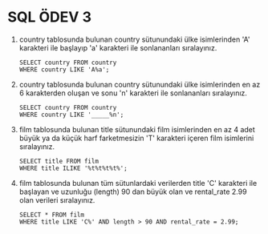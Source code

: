 # SQL ÖDEV 3

1. country tablosunda bulunan country sütunundaki ülke isimlerinden 'A' karakteri ile başlayıp 'a' karakteri ile sonlananları sıralayınız.

   ```
   SELECT country FROM country
   WHERE country LIKE 'A%a';
   ```

2. country tablosunda bulunan country sütunundaki ülke isimlerinden en az 6 karakterden oluşan ve sonu 'n' karakteri ile sonlananları sıralayınız.

   ```
   SELECT country FROM country
   WHERE country LIKE '_____%n';
   ```

3. film tablosunda bulunan title sütunundaki film isimlerinden en az 4 adet büyük ya da küçük harf farketmesizin 'T' karakteri içeren film isimlerini sıralayınız.

   ```
   SELECT title FROM film
   WHERE title ILIKE '%t%t%t%t%';
   ```

4. film tablosunda bulunan tüm sütunlardaki verilerden title 'C' karakteri ile başlayan ve uzunluğu (length) 90 dan büyük olan ve rental_rate 2.99 olan verileri sıralayınız.

   ```
   SELECT * FROM film
   WHERE title LIKE 'C%' AND length > 90 AND rental_rate = 2.99;
   ```
